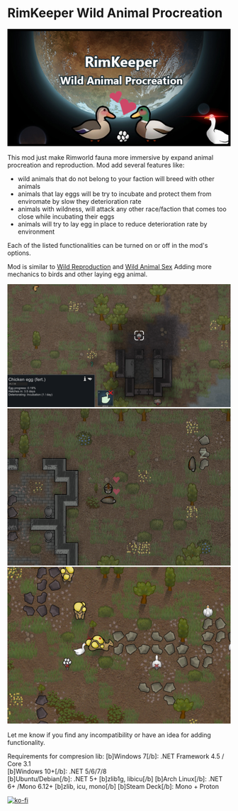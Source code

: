 # RimKeeper Wild Animal Procreation
![](About/Preview.png?raw=true)  

This mod just make Rimworld fauna more immersive by expand animal procreation and reproduction.
Mod add several features like:
- wild animals that do not belong to your faction will breed with other animals
- animals that lay eggs will be try to incubate and protect them from enviromate by slow they deterioration rate
- animals with wildness, will attack any other race/faction that comes too close while incubating their eggs
- animals will try to lay egg in place to reduce deterioration rate by environment

Each of the listed functionalities can be turned on or off in the mod's options.

Mod is similar to [Wild Reproduction](https://steamcommunity.com/sharedfiles/filedetails/?id=2236146674) and [Wild Animal Sex](https://steamcommunity.com/sharedfiles/filedetails/?id=1224175982)
Adding more mechanics to birds and other laying egg animal.

![](About/Preview1.png?raw=true)  
![](About/Preview2.png?raw=true)  
![](About/Preview3.png?raw=true)  


Let me know if you find any incompatibility or have an idea for adding functionality.

Requirements for compresion lib:
[b]Windows 7[/b]:		.NET Framework 4.5 / Core 3.1	
[b]Windows 10+[/b]:		.NET 5/6/7/8	
[b]Ubuntu/Debian[/b]:	.NET 5+					[b]zlib1g, libicu[/b]
[b]Arch Linux[/b]:		.NET 6+ /Mono 6.12+		[b]zlib, icu, mono[/b]
[b]Steam Deck[/b]:		 Mono + Proton	


[![ko-fi](https://ko-fi.com/img/githubbutton_sm.svg)](https://ko-fi.com/G2G6XXIEZ)
